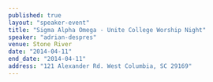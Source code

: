```yaml
---
published: true
layout: "speaker-event"
title: "Sigma Alpha Omega - Unite College Worship Night"
speaker: "adrian-despres"
venue: Stone River
date: "2014-04-11"
end_date: "2014-04-11"
address: "121 Alexander Rd. West Columbia, SC 29169"
---
```


